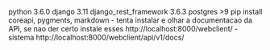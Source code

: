 python 3.6.0
django 3.11
django_rest_framework 3.6.3
postgres >9 
pip install coreapi, pygments, markdown - tenta instalar e olhar a documentacao da API, se nao der certo instale esses
http://localhost:8000/webclient/ - sistema
http://localhost:8000/webclient/api/v1/docs/
